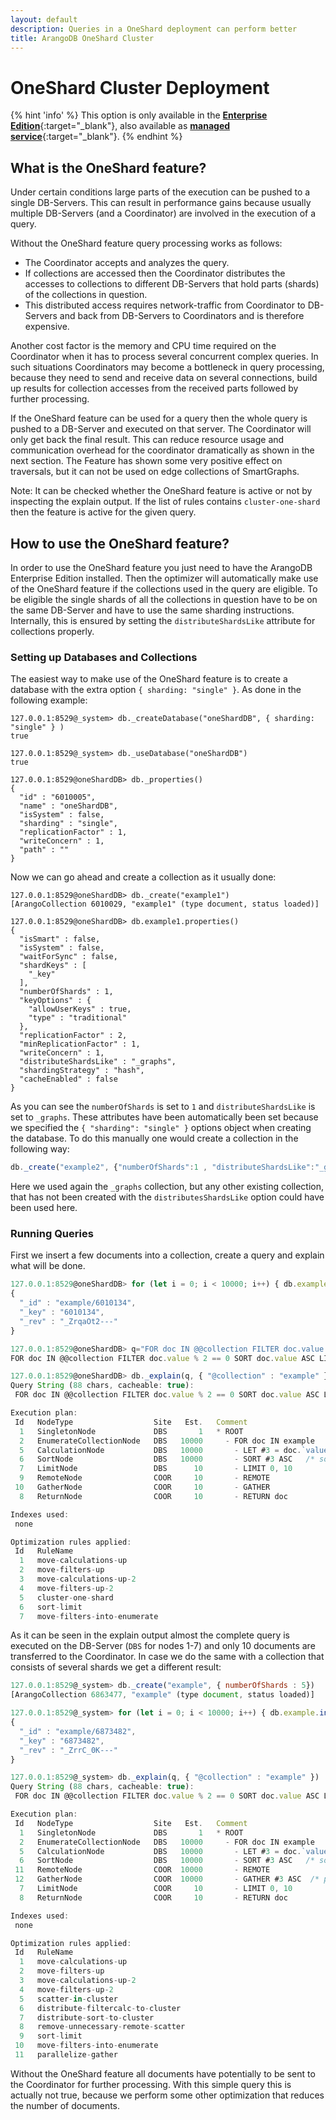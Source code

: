 ```yaml
---
layout: default
description: Queries in a OneShard deployment can perform better
title: ArangoDB OneShard Cluster
---
```


OneShard Cluster Deployment
==========================

{% hint 'info' %}
This option is only available in the
[**Enterprise Edition**](https://www.arangodb.com/why-arangodb/arangodb-enterprise/){:target="_blank"},
also available as [**managed service**](https://www.arangodb.com/managed-service/){:target="_blank"}.
{% endhint %}

What is the OneShard feature?
-----------------------------

Under certain conditions large parts of the execution can be pushed to a single
DB-Servers. This can result in performance gains because usually multiple
DB-Servers (and a Coordinator) are involved in the execution of a query.

Without the OneShard feature query processing works as follows:

- The Coordinator accepts and analyzes the query.
- If collections are accessed then the Coordinator distributes the accesses
  to collections to different DB-Servers that hold parts (shards) of the
  collections in question.
- This distributed access requires network-traffic from Coordinator to
  DB-Servers and back from DB-Servers to Coordinators and is therefore
  expensive.

Another cost factor is the memory and CPU time required on the Coordinator
when it has to process several concurrent complex queries. In such
situations Coordinators may become a bottleneck in query processing,
because they need to send and receive data on several connections, build up
results for collection accesses from the received parts followed by further
processing.

If the OneShard feature can be used for a query then the whole query is pushed
to a DB-Server and executed on that server. The Coordinator will only get back
the final result. This can reduce resource usage and communication overhead for
the coordinator dramatically as shown in the next section. The Feature has
shown some very positive effect on traversals, but it can not be used on edge
collections of SmartGraphs.

Note: It can be checked whether the OneShard feature is active or not by
inspecting the explain output. If the list of rules contains `cluster-one-shard`
then the feature is active for the given query.

How to use the OneShard feature?
--------------------------------

In order to use the OneShard feature you just need to have the ArangoDB
Enterprise Edition installed. Then the optimizer will automatically make use
of the OneShard feature if the collections used in the query are eligible.
To be eligible the single shards of all the collections in question have to
be on the same DB-Server and have to use the same sharding instructions.
Internally, this is ensured by setting the `distributeShardsLike` attribute
for collections properly.

### Setting up Databases and Collections

The easiest way to make use of the OneShard feature is to create a database
with the extra option `{ sharding: "single" }`. As done in the following
example:

```
127.0.0.1:8529@_system> db._createDatabase("oneShardDB", { sharding: "single" } )
true

127.0.0.1:8529@_system> db._useDatabase("oneShardDB")
true

127.0.0.1:8529@oneShardDB> db._properties()
{
  "id" : "6010005",
  "name" : "oneShardDB",
  "isSystem" : false,
  "sharding" : "single",
  "replicationFactor" : 1,
  "writeConcern" : 1,
  "path" : ""
}
```

Now we can go ahead and create a collection as it usually done:

```
127.0.0.1:8529@oneShardDB> db._create("example1")
[ArangoCollection 6010029, "example1" (type document, status loaded)]

127.0.0.1:8529@oneShardDB> db.example1.properties()
{
  "isSmart" : false,
  "isSystem" : false,
  "waitForSync" : false,
  "shardKeys" : [
    "_key"
  ],
  "numberOfShards" : 1,
  "keyOptions" : {
    "allowUserKeys" : true,
    "type" : "traditional"
  },
  "replicationFactor" : 2,
  "minReplicationFactor" : 1,
  "writeConcern" : 1,
  "distributeShardsLike" : "_graphs",
  "shardingStrategy" : "hash",
  "cacheEnabled" : false
}
```

As you can see the `numberOfShards` is set to `1` and `distributeShardsLike`
is set to `_graphs`. These attributes have been automatically been set
because we specified the `{ "sharding": "single" }` options object when
creating the database. To do this manually one would create a collection in
the following way:

```js
db._create("example2", {"numberOfShards":1 , "distributeShardsLike":"_graphs"})
```

Here we used again the `_graphs` collection, but any other existing
collection, that has not been created with the `distributesShardsLike`
option could have been used here.

### Running Queries

First we insert a few documents into a collection, create a query and
explain what will be done.

```js
127.0.0.1:8529@oneShardDB> for (let i = 0; i < 10000; i++) { db.example.insert({ "value" : i }); }
{
  "_id" : "example/6010134",
  "_key" : "6010134",
  "_rev" : "_ZrqaOt2---"
}

127.0.0.1:8529@oneShardDB> q="FOR doc IN @@collection FILTER doc.value % 2 == 0 SORT doc.value ASC LIMIT 10 RETURN doc"
FOR doc IN @@collection FILTER doc.value % 2 == 0 SORT doc.value ASC LIMIT 10 RETURN doc

127.0.0.1:8529@oneShardDB> db._explain(q, { "@collection" : "example" })
Query String (88 chars, cacheable: true):
 FOR doc IN @@collection FILTER doc.value % 2 == 0 SORT doc.value ASC LIMIT 10 RETURN doc

Execution plan:
 Id   NodeType                  Site   Est.   Comment
  1   SingletonNode             DBS       1   * ROOT
  2   EnumerateCollectionNode   DBS   10000     - FOR doc IN example   /* full collection scan, 1 shard(s) */   FILTER ((doc.`value` % 2) == 0)   /* early pruning */
  5   CalculationNode           DBS   10000       - LET #3 = doc.`value`   /* attribute expression */   /* collections used: doc : example */
  6   SortNode                  DBS   10000       - SORT #3 ASC   /* sorting strategy: constrained heap */
  7   LimitNode                 DBS      10       - LIMIT 0, 10
  9   RemoteNode                COOR     10       - REMOTE
 10   GatherNode                COOR     10       - GATHER
  8   ReturnNode                COOR     10       - RETURN doc

Indexes used:
 none

Optimization rules applied:
 Id   RuleName
  1   move-calculations-up
  2   move-filters-up
  3   move-calculations-up-2
  4   move-filters-up-2
  5   cluster-one-shard
  6   sort-limit
  7   move-filters-into-enumerate

```

As it can be seen in the explain output almost the complete query is
executed on the DB-Server (`DBS` for nodes 1-7) and only 10 documents are
transferred to the Coordinator. In case we do the same with a collection
that consists of several shards we get a different result:

```js
127.0.0.1:8529@_system> db._create("example", { numberOfShards : 5})
[ArangoCollection 6863477, "example" (type document, status loaded)]

127.0.0.1:8529@_system> for (let i = 0; i < 10000; i++) { db.example.insert({ "value" : i }); }
{
  "_id" : "example/6873482",
  "_key" : "6873482",
  "_rev" : "_ZrrC_0K---"
}

127.0.0.1:8529@_system> db._explain(q, { "@collection" : "example" })
Query String (88 chars, cacheable: true):
 FOR doc IN @@collection FILTER doc.value % 2 == 0 SORT doc.value ASC LIMIT 10 RETURN doc

Execution plan:
 Id   NodeType                  Site   Est.   Comment
  1   SingletonNode             DBS       1   * ROOT
  2   EnumerateCollectionNode   DBS   10000     - FOR doc IN example   /* full collection scan, 5 shard(s) */   FILTER ((doc.`value` % 2) == 0)   /* early pruning */
  5   CalculationNode           DBS   10000       - LET #3 = doc.`value`   /* attribute expression */   /* collections used: doc : example */
  6   SortNode                  DBS   10000       - SORT #3 ASC   /* sorting strategy: constrained heap */
 11   RemoteNode                COOR  10000       - REMOTE
 12   GatherNode                COOR  10000       - GATHER #3 ASC  /* parallel, sort mode: heap */
  7   LimitNode                 COOR     10       - LIMIT 0, 10
  8   ReturnNode                COOR     10       - RETURN doc

Indexes used:
 none

Optimization rules applied:
 Id   RuleName
  1   move-calculations-up
  2   move-filters-up
  3   move-calculations-up-2
  4   move-filters-up-2
  5   scatter-in-cluster
  6   distribute-filtercalc-to-cluster
  7   distribute-sort-to-cluster
  8   remove-unnecessary-remote-scatter
  9   sort-limit
 10   move-filters-into-enumerate
 11   parallelize-gather
```

Without the OneShard feature all documents have potentially to be sent to
the Coordinator for further processing. With this simple query this is actually
not true, because we perform some other optimization that reduces the number
of documents.
